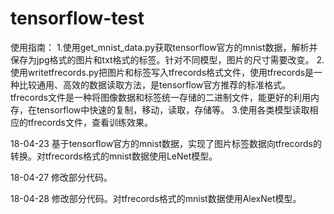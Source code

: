 ﻿# tensorflow-test
使用指南：
1.使用get_mnist_data.py获取tensorflow官方的mnist数据，解析并保存为jpg格式的图片和txt格式的标签。针对不同模型，图片的尺寸需要改变。
2.使用writetfrecords.py把图片和标签写入tfrecords格式文件，使用tfrecords是一种比较通用、高效的数据读取方法，是tensorflow官方推荐的标准格式。tfrecords文件是一种将图像数据和标签统一存储的二进制文件，能更好的利用内存，在tensorflow中快速的复制，移动，读取，存储等。
3.使用各类模型读取相应的tfrecords文件，查看训练效果。
 
18-04-23
基于tensorflow官方的mnist数据，实现了图片标签数据向tfrecords的转换。对tfrecords格式的mnist数据使用LeNet模型。

18-04-27
修改部分代码。

18-04-28
修改部分代码。对tfrecords格式的mnist数据使用AlexNet模型。
